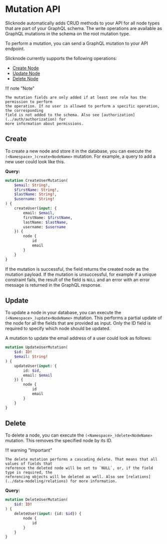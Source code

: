 # Mutation API

Slicknode automatically adds CRUD methods to your API for all node types that are part of your
GraphQL schema. The write operations are available as GraphQL mutations in the schema on the root
mutation type. 

To perform a mutation, you can send a GraphQL mutation to your API endpoint. 

Slicknode currently supports the following operations: 

- [Create Node](#create)
- [Update Node](#update)
- [Delete Node](#delete)

!!! note "Note"

    The mutation fields are only added if at least one role has the permission to perform
    the operation. If no user is allowed to perform a specific operation, the corresponding
    field is not added to the schema. Also see [authorization](../auth/authorization) for
    more information about permissions. 

## Create

To create a new node and store it in the database, you can execute the `(<Namespace>_)create<NodeName>` mutation. 
For example, a query to add a new user could look like this. 

**Query:**

```graphql
mutation CreateUserMutation(
    $email: String!,
    $firstName: String!,
    $lastName: String!,
    $username: String!
) {
    createUser(input: {
        email: $email,
        firstName: $firstName,
        lastName: $lastName,
        username: $username
    }) {
        node {
            id
            email
        }
    }
}
```

If the mutation is successful, the field returns the created node as the mutation
payload. If the mutation is unsuccessful, for example if a unique constraint fails, the result
of the field is `NULL` and an error with an error message is returned in the GraphQL response. 

## Update

To update a node in your database, you can execute the `(<Namespace>_)update<NodeName>` mutation. This performs
a partial update of the node for all the fields that are provided as input. Only the ID field
is required to specify which node should be updated. 

A mutation to update the email address of a user could look as follows: 

```graphql
mutation UpdateUserMutation(
    $id: ID!
    $email: String!
) {
    updateUser(input: {
        id: $id,
        email: $email
    }) {
        node {
            id
            email
        }
    }
}
```

## Delete

To delete a node, you can execute the `(<Namespace>_)delete<NodeName>` mutation. This removes the specified
node by its ID.

!!! warning "Important"

    The delete mutation performs a cascading delete. That means that all values of fields that 
    reference the deleted node will be set to `NULL`, or, if the field type is required, the
    referencing objects will be deleted as well. Also see [relations](../data-modeling/relations) for more information. 
    
**Query:**

```graphql
mutation DeleteUserMutation(
    $id: ID!
) {
    deleteUser(input: {id: $id}) {
        node {
            id
        }
    }
}
```